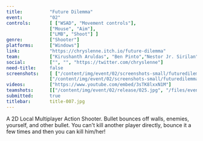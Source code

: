 ```yaml
---
title:          "Future Dilemma"
event:          "02"
controls:       [ ["WSAD", "Movement controls"],
                ["Mouse", "Aim"],
                ["LMB", "Shoot"] ]
genre:          ["Shooter"]
platforms:      ["Windows"]
link:           "https://chryslenne.itch.io/future-dilemma"
team:           ["Kirushanth Aruldas", "Ben Pinto","Nestor Jr. Sirilan"]
social:         ["", "", "https://twitter.com/chryslenne"]
need-title:     false
screenshots:    [ ["/content/img/event/02/screenshots-small/futuredilemma-000.jpg", "/content/img/event/02/screenshots/futuredilemma-000.jpg"],
                ["/content/img/event/02/screenshots-small/futuredilemma-001.jpg", "/content/img/event/02/screenshots/futuredilemma-001.jpg"] ]
videos:         ["https://www.youtube.com/embed/3sTK8lxxN1M"]
teamshots:      [["/content/img/event/02/release/025.jpg", "/files/events/02/PTBOGameJam02-025.png"]]
submitted:      true
titlebar:       title-007.jpg
---
```

A 2D Local Multiplayer Action Shooter. Bullet bounces off walls, enemies, yourself, and other bullet. You can't kill another player directly, bounce it a few times and then you can kill him/her!